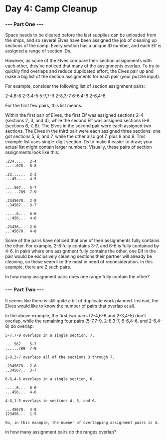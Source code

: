 # Day 4: Camp Cleanup

### --- Part One ---

Space needs to be cleared before the last supplies can be unloaded from the ships, 
and so several Elves have been assigned the job of cleaning up sections of the camp. 
Every section has a unique ID number, and each Elf is assigned a range of section IDs.

However, as some of the Elves compare their section assignments with each other,
they've noticed that many of the assignments overlap. 
To try to quickly find overlaps and reduce duplicated effort, 
the Elves pair up and make a big list of the section assignments for each pair 
(your puzzle input).

For example, consider the following list of section assignment pairs:

2-4,6-8
2-3,4-5
5-7,7-9
2-8,3-7
6-6,4-6
2-6,4-8

For the first few pairs, this list means:

Within the first pair of Elves, the first Elf was assigned sections 2-4 (sections 2, 3, and 4), while the second Elf was assigned sections 6-8 (sections 6, 7, 8).
The Elves in the second pair were each assigned two sections.
The Elves in the third pair were each assigned three sections: one got sections 5, 6, and 7, while the other also got 7, plus 8 and 9.
This example list uses single-digit section IDs to make it easier to draw; your actual list might contain larger numbers. Visually, these pairs of section assignments look like this:
```
.234.....  2-4
.....678.  6-8

.23......  2-3
...45....  4-5

....567..  5-7
......789  7-9

.2345678.  2-8
..34567..  3-7

.....6...  6-6
...456...  4-6

.23456...  2-6
...45678.  4-8
```

Some of the pairs have noticed that one of their assignments fully contains the other. 
For example, 2-8 fully contains 3-7, and 6-6 is fully contained by 4-6.
In pairs where one assignment fully contains the other, 
one Elf in the pair would be exclusively cleaning sections their partner will already 
be cleaning, so these seem like the most in need of reconsideration.
In this example, there are 2 such pairs.

In how many assignment pairs does one range fully contain the other?


### --- Part Two ---
It seems like there is still quite a bit of duplicate work planned. Instead, the Elves would like to know the number of pairs that overlap at all.

In the above example, the first two pairs (2-4,6-8 and 2-3,4-5) don't overlap, while the remaining four pairs (5-7,7-9, 2-8,3-7, 6-6,4-6, and 2-6,4-8) do overlap:

```
5-7,7-9 overlaps in a single section, 7.

....567..  5-7
......789  7-9

2-8,3-7 overlaps all of the sections 3 through 7.

.2345678.  2-8
..34567..  3-7

6-6,4-6 overlaps in a single section, 6.

.....6...  6-6
...456...  4-6

4-8,1-5 overlaps in sections 4, 5, and 6.

...45678.  4-8
123456...  1-5

So, in this example, the number of overlapping assignment pairs is 4.
```

In how many assignment pairs do the ranges overlap?

